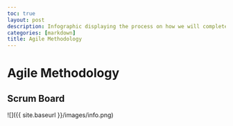 ```yaml
---
toc: true
layout: post
description: Infographic displaying the process on how we will complete projects
categories: [markdown]
title: Agile Methodology
---
```


# Agile Methodology

## Scrum Board

![]({{ site.baseurl }}/images/info.png)


